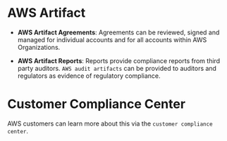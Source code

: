 # AWS Artifact

- **AWS Artifact Agreements**:
  Agreements can be reviewed, signed and managed for individual accounts and for all accounts within AWS Organizations.

- **AWS Artifact Reports**:
  Reports provide compliance reports from third party auditors. `AWS audit artifacts` can be provided to auditors and regulators as evidence of regulatory compliance.

# Customer Compliance Center

AWS customers can learn more about this via the `customer compliance center`.

